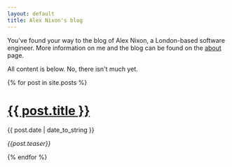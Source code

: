 ```yaml
---
layout: default
title: Alex Nixon's blog
---
```

You've found your way to the blog of Alex Nixon, a London-based software engineer. More information on me and the blog can be found on the [about](/about/) page.
 
All content is below. No, there isn't much yet.

<div class="post-list">
  {% for post in site.posts %}
    <h1><a href="{{ post.url }}">{{ post.title }}</a></h1>
      {{ post.date | date_to_string }}
      <p><i>{{post.teaser}}</i></p>
  {% endfor %}
</div>